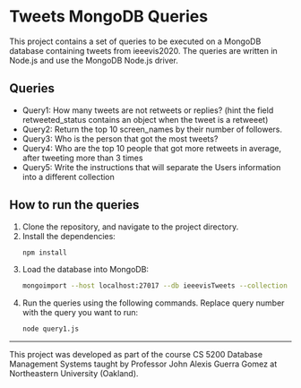 # Tweets MongoDB Queries

This project contains a set of queries to be executed on a MongoDB database containing tweets from ieeevis2020. The queries are written in Node.js and use the MongoDB Node.js driver.

## Queries

- Query1: How many tweets are not retweets or replies? (hint the field retweeted_status contains an object when the tweet is a retweeet)
- Query2: Return the top 10 screen_names by their number of followers.
- Query3: Who is the person that got the most tweets?
- Query4: Who are the top 10 people that got more retweets in average, after tweeting more than 3 times
- Query5: Write the instructions that will separate the Users information into a different collection

## How to run the queries

1. Clone the repository, and navigate to the project directory.
2. Install the dependencies:
   ```bash
   npm install
   ```
3. Load the database into MongoDB:
   ```bash
   mongoimport --host localhost:27017 --db ieeevisTweets --collection tweet --file ieeevis2020Tweets.dump
   ```
4. Run the queries using the following commands. Replace query number with the query you want to run:
   ```bash
   node query1.js
   ```

---

This project was developed as part of the course CS 5200 Database Management Systems taught by Professor John Alexis Guerra Gomez at Northeastern University (Oakland).
